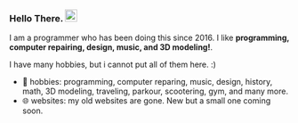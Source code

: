 ### Hello There. <img src="https://c.tenor.com/Puiv6luwdf0AAAAC/obi-wan-kenobi-hello-there.gif" width="22">

I am a programmer who has been doing this since 2016. I like **programming, computer repairing, design, music, and 3D modeling!**.

I have many hobbies, but i cannot put all of them here. :)

- 🌱 hobbies: programming, computer reparing, music, design, history, math, 3D modeling, traveling, parkour, scootering, gym, and many more.
- 🌐 websites: my old websites are gone. New but a small one coming soon.
